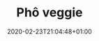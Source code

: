 ---
layout: recipe
date: 2020-02-23T21:04:48+01:00
draft: false    
title:  "Phô veggie" # The title of your awesome recipe
image:  ./pho-veggie.jpg # Name of image in recipe bundle
#imagecredit: https://placekitten.com/600/800 # URL to image source page, website, or creator
YouTubeID:  # The F2SYDXV1W1w part of https://www.youtube.com/watch?v=F2SYDXV1W1w
authorName: # Name of the recipe/article author
authorURL: # URL of their home website
sourceName: # Name of the source website
sourceURL: # Actual URL of the recipe itself
catégories: soupe # The type of meal or course your recipe is about. For example: "dinner", "entree", or "dessert".
tags:
  - veggie
  - soupe
  - automne
  - hiver
  - asiat
yield: 5 euros
prepTime: 10 min
cookTime: 20 min

ingredients:
- 10g de champignons noirs séchés
- 1 oinon
- 1 baton de citronnelle
- 2 cm de gingembre frais (2 càc de gingembre moulu)
- 1/2 citron 
- 1 piment oiseau
- sel, poivre
- 2 oeufs
- 1 bouillon cube
- Sauce Kikkoman
- Vimaigre
- 5 branches de coriandre fraiche
- 100g de pates de riz
directions:
- Emincez finement l'oignon, le gingembre, et la citronnelle, 
- Coupez un peu les champignons séchez,
- Faites les infuser et gonfler dans 1 litre d'eau salée, et portez à ébulition, 
- Ajoutez le bouillon cube, et quelques feuilles de coriandre, et un peu de sauce kikkoman,
- Laissez bouillir une quizaine de minutes. 
- Disposez dans les assiettes creuses, les pates de riz (non cuites), des feuilles de coriandre, et un quartier de citron. 
- Dans une autre casserole (plutôt grande), portez à ebullition 2L d'eau avec du vinaigre. 
- Une fois que l'eau bout, avec un fouet, faites un tourbillon au milieu de la casserole et cassez un oeuf. Laissez-le cuire 3 minutes. 
- En attendant, versez le bouillon du phô dans votre assiette, et une fois que votre oeuf est cuit, ajoutez-le. Salez et poivrez et ajoutez de la sauce kikkoman si nécessaire et pressez du citron, ou ajoutez un piment oiseau pour les plus courageux ! 
---